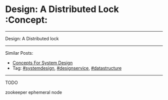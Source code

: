 # Design: A Distributed Lock     :Concept:


---

Design: A Distributed lock  

---

Similar Posts:  
-   [Concepts For System Design](https://architect.dennyzhang.com/design-concept)
-   Tag: [#systemdesign](https://architect.dennyzhang.com/tag/systemdesign), [#designservice](https://architect.dennyzhang.com/tag/designservice), [#datastructure](https://architect.dennyzhang.com/tag/datastructure)

---

TODO  

zookeeper ephemeral node